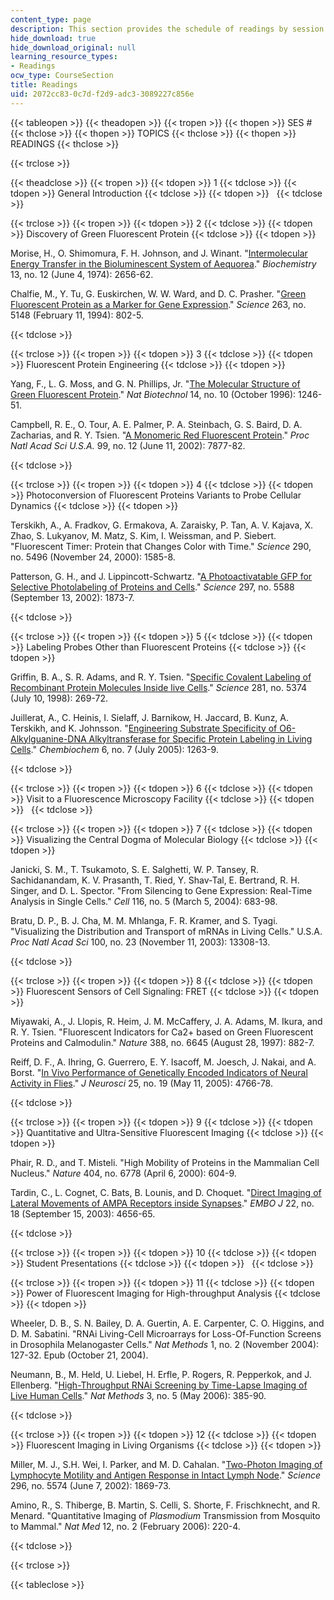 ```yaml
---
content_type: page
description: This section provides the schedule of readings by session and topic.
hide_download: true
hide_download_original: null
learning_resource_types:
- Readings
ocw_type: CourseSection
title: Readings
uid: 2072cc83-0c7d-f2d9-adc3-3089227c856e
---
```


{{< tableopen >}}
{{< theadopen >}}
{{< tropen >}}
{{< thopen >}}
SES #
{{< thclose >}}
{{< thopen >}}
TOPICS
{{< thclose >}}
{{< thopen >}}
READINGS
{{< thclose >}}

{{< trclose >}}

{{< theadclose >}}
{{< tropen >}}
{{< tdopen >}}
1
{{< tdclose >}}
{{< tdopen >}}
General Introduction
{{< tdclose >}}
{{< tdopen >}}
 
{{< tdclose >}}

{{< trclose >}}
{{< tropen >}}
{{< tdopen >}}
2
{{< tdclose >}}
{{< tdopen >}}
Discovery of Green Fluorescent Protein
{{< tdclose >}}
{{< tdopen >}}


Morise, H., O. Shimomura, F. H. Johnson, and J. Winant. "[Intermolecular Energy Transfer in the Bioluminescent System of Aequorea](http://www.ncbi.nlm.nih.gov/entrez/query.fcgi?db=pubmed&cmd=Retrieve&dopt=Abstract&list_uids=4151620&query_hl=8&itool=pubmed_DocSum)." _Biochemistry_ 13, no. 12 (June 4, 1974): 2656-62.

Chalfie, M., Y. Tu, G. Euskirchen, W. W. Ward, and D. C. Prasher. "[Green Fluorescent Protein as a Marker for Gene Expression](http://www.ncbi.nlm.nih.gov/entrez/query.fcgi?db=pubmed&cmd=Retrieve&dopt=AbstractPlus&list_uids=8303295&query_hl=12&itool=pubmed_DocSum)." _Science_ 263, no. 5148 (February 11, 1994): 802-5.


{{< tdclose >}}

{{< trclose >}}
{{< tropen >}}
{{< tdopen >}}
3
{{< tdclose >}}
{{< tdopen >}}
Fluorescent Protein Engineering
{{< tdclose >}}
{{< tdopen >}}


Yang, F., L. G. Moss, and G. N. Phillips, Jr. "[The Molecular Structure of Green Fluorescent Protein](http://www.ncbi.nlm.nih.gov/entrez/query.fcgi?db=pubmed&cmd=Retrieve&dopt=AbstractPlus&list_uids=9631087&query_hl=84&itool=pubmed_DocSum)." _Nat Biotechnol_ 14, no. 10 (October 1996): 1246-51.

Campbell, R. E., O. Tour, A. E. Palmer, P. A. Steinbach, G. S. Baird, D. A. Zacharias, and R. Y. Tsien. "[A Monomeric Red Fluorescent Protein](http://www.ncbi.nlm.nih.gov/entrez/query.fcgi?db=pubmed&cmd=Retrieve&dopt=Abstract&list_uids=12060735&query_hl=18&itool=pubmed_DocSum)." _Proc Natl Acad Sci U.S.A._ 99, no. 12 (June 11, 2002): 7877-82.


{{< tdclose >}}

{{< trclose >}}
{{< tropen >}}
{{< tdopen >}}
4
{{< tdclose >}}
{{< tdopen >}}
Photoconversion of Fluorescent Proteins Variants to Probe Cellular Dynamics
{{< tdclose >}}
{{< tdopen >}}


Terskikh, A., A. Fradkov, G. Ermakova, A. Zaraisky, P. Tan, A. V. Kajava, X. Zhao, S. Lukyanov, M. Matz, S. Kim, I. Weissman, and P. Siebert. "Fluorescent Timer: Protein that Changes Color with Time." _Science_ 290, no. 5496 (November 24, 2000): 1585-8.

Patterson, G. H., and J. Lippincott-Schwartz. "[A Photoactivatable GFP for Selective Photolabeling of Proteins and Cells](http://www.ncbi.nlm.nih.gov/entrez/query.fcgi?db=pubmed&cmd=Retrieve&dopt=Abstract&list_uids=12228718&query_hl=24&itool=pubmed_DocSum)." _Science_ 297, no. 5588 (September 13, 2002): 1873-7.


{{< tdclose >}}

{{< trclose >}}
{{< tropen >}}
{{< tdopen >}}
5
{{< tdclose >}}
{{< tdopen >}}
Labeling Probes Other than Fluorescent Proteins
{{< tdclose >}}
{{< tdopen >}}


Griffin, B. A., S. R. Adams, and R. Y. Tsien. "[Specific Covalent Labeling of Recombinant Protein Molecules Inside live Cells](http://www.ncbi.nlm.nih.gov/entrez/query.fcgi?db=pubmed&cmd=Retrieve&dopt=Abstract&list_uids=9657724&query_hl=37&itool=pubmed_DocSum)." _Science_ 281, no. 5374 (July 10, 1998): 269-72.

Juillerat, A., C. Heinis, I. Sielaff, J. Barnikow, H. Jaccard, B. Kunz, A. Terskikh, and K. Johnsson. "[Engineering Substrate Specificity of O6-Alkylguanine-DNA Alkyltransferase for Specific Protein Labeling in Living Cells](http://www.ncbi.nlm.nih.gov/entrez/query.fcgi?db=pubmed&cmd=Retrieve&dopt=Abstract&list_uids=15934048&query_hl=35&itool=pubmed_DocSum)." _Chembiochem_ 6, no. 7 (July 2005): 1263-9.


{{< tdclose >}}

{{< trclose >}}
{{< tropen >}}
{{< tdopen >}}
6
{{< tdclose >}}
{{< tdopen >}}
Visit to a Fluorescence Microscopy Facility
{{< tdclose >}}
{{< tdopen >}}
 
{{< tdclose >}}

{{< trclose >}}
{{< tropen >}}
{{< tdopen >}}
7
{{< tdclose >}}
{{< tdopen >}}
Visualizing the Central Dogma of Molecular Biology
{{< tdclose >}}
{{< tdopen >}}


Janicki, S. M., T. Tsukamoto, S. E. Salghetti, W. P. Tansey, R. Sachidanandam, K. V. Prasanth, T. Ried, Y. Shav-Tal, E. Bertrand, R. H. Singer, and D. L. Spector. "From Silencing to Gene Expression: Real-Time Analysis in Single Cells." _Cell_ 116, no. 5 (March 5, 2004): 683-98.

Bratu, D. P., B. J. Cha, M. M. Mhlanga, F. R. Kramer, and S. Tyagi. "Visualizing the Distribution and Transport of mRNAs in Living Cells." U.S.A. _Proc Natl Acad Sci_ 100, no. 23 (November 11, 2003): 13308-13.


{{< tdclose >}}

{{< trclose >}}
{{< tropen >}}
{{< tdopen >}}
8
{{< tdclose >}}
{{< tdopen >}}
Fluorescent Sensors of Cell Signaling: FRET
{{< tdclose >}}
{{< tdopen >}}


Miyawaki, A., J. Llopis, R. Heim, J. M. McCaffery, J. A. Adams, M. Ikura, and R. Y. Tsien. "Fluorescent Indicators for Ca2+ based on Green Fluorescent Proteins and Calmodulin." _Nature_ 388, no. 6645 (August 28, 1997): 882-7.

Reiff, D. F., A. Ihring, G. Guerrero, E. Y. Isacoff, M. Joesch, J. Nakai, and A. Borst. "[In Vivo Performance of Genetically Encoded Indicators of Neural Activity in Flies](http://www.ncbi.nlm.nih.gov/entrez/query.fcgi?db=pubmed&cmd=Retrieve&dopt=AbstractPlus&list_uids=15888652&query_hl=72&itool=pubmed_docsum)." _J_ _Neurosci_ 25, no. 19 (May 11, 2005): 4766-78.


{{< tdclose >}}

{{< trclose >}}
{{< tropen >}}
{{< tdopen >}}
9
{{< tdclose >}}
{{< tdopen >}}
Quantitative and Ultra-Sensitive Fluorescent Imaging
{{< tdclose >}}
{{< tdopen >}}


Phair, R. D., and T. Misteli. "High Mobility of Proteins in the Mammalian Cell Nucleus." _Nature_ 404, no. 6778 (April 6, 2000): 604-9.

Tardin, C., L. Cognet, C. Bats, B. Lounis, and D. Choquet. "[Direct Imaging of Lateral Movements of AMPA Receptors inside Synapses](http://www.ncbi.nlm.nih.gov/entrez/query.fcgi?db=pubmed&cmd=Retrieve&dopt=AbstractPlus&list_uids=12970178&query_hl=12&itool=pubmed_docsum)." _EMBO J_ 22, no. 18 (September 15, 2003): 4656-65.


{{< tdclose >}}

{{< trclose >}}
{{< tropen >}}
{{< tdopen >}}
10
{{< tdclose >}}
{{< tdopen >}}
Student Presentations
{{< tdclose >}}
{{< tdopen >}}
 
{{< tdclose >}}

{{< trclose >}}
{{< tropen >}}
{{< tdopen >}}
11
{{< tdclose >}}
{{< tdopen >}}
Power of Fluorescent Imaging for High-throughput Analysis
{{< tdclose >}}
{{< tdopen >}}


Wheeler, D. B., S. N. Bailey, D. A. Guertin, A. E. Carpenter, C. O. Higgins, and D. M. Sabatini. "RNAi Living-Cell Microarrays for Loss-Of-Function Screens in Drosophila Melanogaster Cells." _Nat Methods_ 1, no. 2 (November 2004): 127-32. Epub (October 21, 2004).

Neumann, B., M. Held, U. Liebel, H. Erfle, P. Rogers, R. Pepperkok, and J. Ellenberg. "[High-Throughput RNAi Screening by Time-Lapse Imaging of Live Human Cells](http://www.ncbi.nlm.nih.gov/entrez/query.fcgi?db=pubmed&cmd=Retrieve&dopt=AbstractPlus&list_uids=16628209&query_hl=40&itool=pubmed_docsum)." _Nat Methods_ 3, no. 5 (May 2006): 385-90.


{{< tdclose >}}

{{< trclose >}}
{{< tropen >}}
{{< tdopen >}}
12
{{< tdclose >}}
{{< tdopen >}}
Fluorescent Imaging in Living Organisms
{{< tdclose >}}
{{< tdopen >}}


Miller, M. J., S.H. Wei, I. Parker, and M. D. Cahalan. "[Two-Photon Imaging of Lymphocyte Motility and Antigen Response in Intact Lymph Node](http://www.ncbi.nlm.nih.gov/entrez/query.fcgi?db=pubmed&cmd=Retrieve&dopt=Abstract&list_uids=12016203&query_hl=130&itool=pubmed_docsum)." _Science_ 296, no. 5574 (June 7, 2002): 1869-73.

Amino, R., S. Thiberge, B. Martin, S. Celli, S. Shorte, F. Frischknecht, and R. Menard. "Quantitative Imaging of _Plasmodium_ Transmission from Mosquito to Mammal." _Nat Med_ 12, no. 2 (February 2006): 220-4.


{{< tdclose >}}

{{< trclose >}}

{{< tableclose >}}